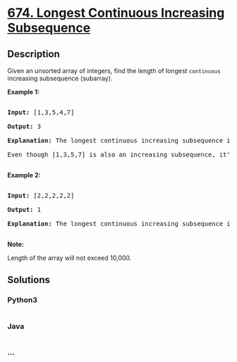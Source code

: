 # [674. Longest Continuous Increasing Subsequence](https://leetcode.com/problems/longest-continuous-increasing-subsequence)

## Description
<p>

Given an unsorted array of integers, find the length of longest <code>continuous</code> increasing subsequence (subarray).

</p>



<p><b>Example 1:</b><br />

<pre>

<b>Input:</b> [1,3,5,4,7]

<b>Output:</b> 3

<b>Explanation:</b> The longest continuous increasing subsequence is [1,3,5], its length is 3. 

Even though [1,3,5,7] is also an increasing subsequence, it's not a continuous one where 5 and 7 are separated by 4. 

</pre>

</p>



<p><b>Example 2:</b><br />

<pre>

<b>Input:</b> [2,2,2,2,2]

<b>Output:</b> 1

<b>Explanation:</b> The longest continuous increasing subsequence is [2], its length is 1. 

</pre>

</p>



<p><b>Note:</b>

Length of the array will not exceed 10,000.

</p>


## Solutions


<!-- tabs:start -->

### **Python3**

```python

```

### **Java**

```java

```

### **...**
```

```

<!-- tabs:end -->